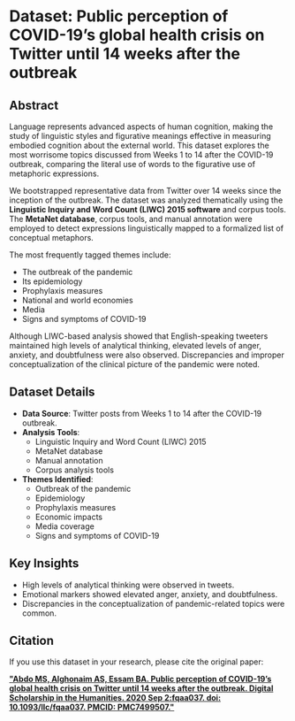
# Dataset: Public perception of COVID-19’s global health crisis on Twitter until 14 weeks after the outbreak

## Abstract

Language represents advanced aspects of human cognition, making the study of linguistic styles and figurative meanings effective in measuring embodied cognition about the external world. This dataset explores the most worrisome topics discussed from Weeks 1 to 14 after the COVID-19 outbreak, comparing the literal use of words to the figurative use of metaphoric expressions. 

We bootstrapped representative data from Twitter over 14 weeks since the inception of the outbreak. The dataset was analyzed thematically using the **Linguistic Inquiry and Word Count (LIWC) 2015 software** and corpus tools. The **MetaNet database**, corpus tools, and manual annotation were employed to detect expressions linguistically mapped to a formalized list of conceptual metaphors. 

The most frequently tagged themes include:
- The outbreak of the pandemic
- Its epidemiology
- Prophylaxis measures
- National and world economies
- Media
- Signs and symptoms of COVID-19

Although LIWC-based analysis showed that English-speaking tweeters maintained high levels of analytical thinking, elevated levels of anger, anxiety, and doubtfulness were also observed. Discrepancies and improper conceptualization of the clinical picture of the pandemic were noted.

## Dataset Details

- **Data Source**: Twitter posts from Weeks 1 to 14 after the COVID-19 outbreak.
- **Analysis Tools**: 
  - Linguistic Inquiry and Word Count (LIWC) 2015
  - MetaNet database
  - Manual annotation
  - Corpus analysis tools
- **Themes Identified**:
  - Outbreak of the pandemic
  - Epidemiology
  - Prophylaxis measures
  - Economic impacts
  - Media coverage
  - Signs and symptoms of COVID-19

## Key Insights

- High levels of analytical thinking were observed in tweets.
- Emotional markers showed elevated anger, anxiety, and doubtfulness.
- Discrepancies in the conceptualization of pandemic-related topics were common.

## Citation

If you use this dataset in your research, please cite the original paper:

[**"Abdo MS, Alghonaim AS, Essam BA. Public perception of COVID-19’s global health crisis on Twitter until 14 weeks after the outbreak. Digital Scholarship in the Humanities. 2020 Sep 2:fqaa037. doi: 10.1093/llc/fqaa037. PMCID: PMC7499507."**](https://academic.oup.com/dsh/article/36/3/509/5900398)
